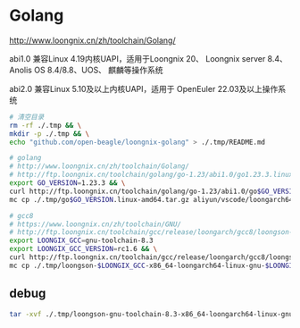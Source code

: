 # Golang

<http://www.loongnix.cn/zh/toolchain/Golang/>

abi1.0 兼容Linux 4.19内核UAPI，适用于Loongnix 20、
Loongnix server 8.4、Anolis OS 8.4/8.8、UOS、
麒麟等操作系统

abi2.0 兼容Linux 5.10及以上内核UAPI，适用于
OpenEuler 22.03及以上操作系统

```bash
# 清空目录
rm -rf ./.tmp && \
mkdir -p ./.tmp && \
echo "github.com/open-beagle/loongnix-golang" > ./.tmp/README.md

# golang
# http://www.loongnix.cn/zh/toolchain/Golang/
# http://ftp.loongnix.cn/toolchain/golang/go-1.23/abi1.0/go1.23.3.linux-amd64.tar.gz
export GO_VERSION=1.23.3 && \
curl http://ftp.loongnix.cn/toolchain/golang/go-1.23/abi1.0/go$GO_VERSION.linux-amd64.tar.gz > ./.tmp/go$GO_VERSION.linux-amd64.tar.gz && \
mc cp ./.tmp/go$GO_VERSION.linux-amd64.tar.gz aliyun/vscode/loongarch64/go$GO_VERSION.linux-amd64.tar.gz

# gcc8
# https://www.loongnix.cn/zh/toolchain/GNU/
# http://ftp.loongnix.cn/toolchain/gcc/release/loongarch/gcc8/loongson-gnu-toolchain-8.3-x86_64-loongarch64-linux-gnu-rc1.6.tar.xz
export LOONGIX_GCC=gnu-toolchain-8.3
export LOONGIX_GCC_VERSION=rc1.6 && \
curl http://ftp.loongnix.cn/toolchain/gcc/release/loongarch/gcc8/loongson-$LOONGIX_GCC-x86_64-loongarch64-linux-gnu-$LOONGIX_GCC_VERSION.tar.xz > ./.tmp/loongson-$LOONGIX_GCC-x86_64-loongarch64-linux-gnu-$LOONGIX_GCC_VERSION.tar.xz && \
mc cp ./.tmp/loongson-$LOONGIX_GCC-x86_64-loongarch64-linux-gnu-$LOONGIX_GCC_VERSION.tar.xz aliyun/vscode/loongarch64/loongson-$LOONGIX_GCC-x86_64-loongarch64-linux-gnu-$LOONGIX_GCC_VERSION.tar.xz
```

## debug

```bash
tar -xvf ./.tmp/loongson-gnu-toolchain-8.3-x86_64-loongarch64-linux-gnu-rc1.6.tar.xz -C ./.tmp/
```
